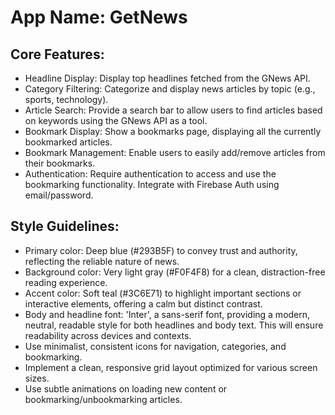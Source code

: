 # **App Name**: GetNews

## Core Features:

- Headline Display: Display top headlines fetched from the GNews API.
- Category Filtering: Categorize and display news articles by topic (e.g., sports, technology).
- Article Search: Provide a search bar to allow users to find articles based on keywords using the GNews API as a tool.
- Bookmark Display: Show a bookmarks page, displaying all the currently bookmarked articles.
- Bookmark Management: Enable users to easily add/remove articles from their bookmarks.
- Authentication: Require authentication to access and use the bookmarking functionality. Integrate with Firebase Auth using email/password.

## Style Guidelines:

- Primary color: Deep blue (#293B5F) to convey trust and authority, reflecting the reliable nature of news.
- Background color: Very light gray (#F0F4F8) for a clean, distraction-free reading experience.
- Accent color: Soft teal (#3C6E71) to highlight important sections or interactive elements, offering a calm but distinct contrast.
- Body and headline font: 'Inter', a sans-serif font, providing a modern, neutral, readable style for both headlines and body text. This will ensure readability across devices and contexts.
- Use minimalist, consistent icons for navigation, categories, and bookmarking.
- Implement a clean, responsive grid layout optimized for various screen sizes.
- Use subtle animations on loading new content or bookmarking/unbookmarking articles.